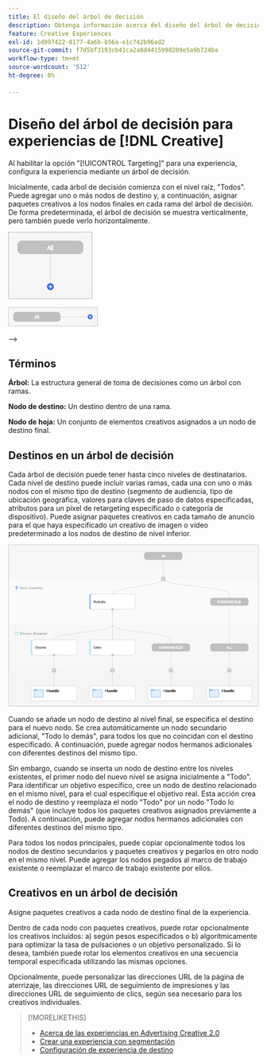 ```yaml
---
title: El diseño del árbol de decisión
description: Obtenga información acerca del diseño del árbol de decisión para experiencias con segmentación.
feature: Creative Experiences
exl-id: 1d997422-8177-4a6b-b56a-e1c742b96ad2
source-git-commit: f7d5bf3193cb41ca2a0d4415998209e5a9b724ba
workflow-type: tm+mt
source-wordcount: '512'
ht-degree: 0%

---
```


# Diseño del árbol de decisión para experiencias de [!DNL Creative]

Al habilitar la opción &quot;[!UICONTROL Targeting]&quot; para una experiencia, configura la experiencia mediante un árbol de decisión.

Inicialmente, cada árbol de decisión comienza con el nivel raíz, &quot;Todos&quot;. Puede agregar uno o más nodos de destino y, a continuación, asignar paquetes creativos a los nodos finales en cada rama del árbol de decisión. De forma predeterminada, el árbol de decisión se muestra verticalmente, pero también puede verlo horizontalmente.

![Ejemplo de árbol de decisión vertical sin destinos](/help/creative/assets/experience-decision-tree-no-targets.png "Ejemplo de árbol de decisión vertical sin destinos")

![Ejemplo de árbol de decisión horizontal sin destinos](/help/creative/assets/experience-decision-tree-no-targets-horizontal.png "Ejemplo de árbol de decisión horizontal sin destinos")

<!--
>[!NOTE]
>
>You can optionally assign creative bundles to the root level, without targets. However, the [XXXX workflow](experience-create-no-targeting.md) XXXXX is better XXX.<!-- Explain the diff and why to choose the other option. -->
-->

## Términos

**Árbol:** La estructura general de toma de decisiones como un árbol con ramas.

**Nodo de destino:** Un destino dentro de una rama.

**Nodo de hoja:** Un conjunto de elementos creativos asignados a un nodo de destino final.

## Destinos en un árbol de decisión

Cada árbol de decisión puede tener hasta cinco niveles de destinatarios. Cada nivel de destino puede incluir varias ramas, cada una con uno o más nodos con el mismo tipo de destino (segmento de audiencia, tipo de ubicación geográfica, valores para claves de paso de datos especificadas, atributos para un píxel de retargeting especificado o categoría de dispositivo). Puede asignar paquetes creativos en cada tamaño de anuncio para el que haya especificado un creativo de imagen o vídeo predeterminado a los nodos de destino de nivel inferior.

![Ejemplo de árbol de decisión con destinos](/help/creative/assets/experience-decision-tree.png "Ejemplo de árbol de decisión con destinos")

Cuando se añade un nodo de destino al nivel final, se especifica el destino para el nuevo nodo. Se crea automáticamente un nodo secundario adicional, &quot;Todo lo demás&quot;, para todos los que no coincidan con el destino especificado. A continuación, puede agregar nodos hermanos adicionales con diferentes destinos del mismo tipo.

Sin embargo, cuando se inserta un nodo de destino entre los niveles existentes, el primer nodo del nuevo nivel se asigna inicialmente a &quot;Todo&quot;. Para identificar un objetivo específico, cree un nodo de destino relacionado en el mismo nivel, para el cual especifique el objetivo real. Esta acción crea el nodo de destino y reemplaza el nodo &quot;Todo&quot; por un nodo &quot;Todo lo demás&quot; (que incluye todos los paquetes creativos asignados previamente a Todo). A continuación, puede agregar nodos hermanos adicionales con diferentes destinos del mismo tipo.

Para todos los nodos principales, puede copiar opcionalmente todos los nodos de destino secundarios y paquetes creativos y pegarlos en otro nodo en el mismo nivel. Puede agregar los nodos pegados al marco de trabajo existente o reemplazar el marco de trabajo existente por ellos.

## Creativos en un árbol de decisión

Asigne paquetes creativos a cada nodo de destino final de la experiencia.

Dentro de cada nodo con paquetes creativos, puede rotar opcionalmente los creativos incluidos: a) según pesos especificados o b) algorítmicamente para optimizar la tasa de pulsaciones o un objetivo personalizado. Si lo desea, también puede rotar los elementos creativos en una secuencia temporal especificada utilizando las mismas opciones.

Opcionalmente, puede personalizar las direcciones URL de la página de aterrizaje, las direcciones URL de seguimiento de impresiones y las direcciones URL de seguimiento de clics, según sea necesario para los creativos individuales. <!-- Not in the UI as of 1/31: For flexible HTML5 creatives, you can customize any of the flexible attributes. -->

>[!MORELIKETHIS]
>
>* [Acerca de las experiencias en Advertising Creative 2.0](experience-about.md)
>* [Crear una experiencia con segmentación](/help/creative/experiences/experience-create-targeting.md)
>* [Configuración de experiencia de destino](/help/creative/experiences/experience-settings-targeting.md)
